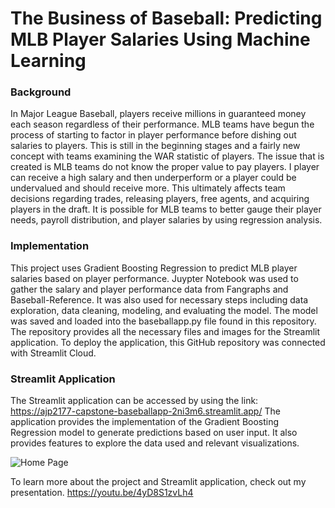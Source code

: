 # The Business of Baseball: Predicting MLB Player Salaries Using Machine Learning

### Background
In Major League Baseball, players receive millions in guaranteed money each season regardless of their performance. MLB teams have begun the process of starting to factor in player performance before dishing out salaries to players. This is still in the beginning stages and a fairly new concept with teams examining the WAR statistic of players. The issue that is created is MLB teams do not know the proper value to pay players. I player can receive a high salary and then underperform or a player could be undervalued and should receive more. This ultimately affects team decisions regarding trades, releasing players, free agents, and acquiring players in the draft. It is possible for MLB teams to better gauge their player needs, payroll distribution, and player salaries by using regression analysis.

### Implementation 
This project uses Gradient Boosting Regression to predict MLB player salaries based on player 
performance. Juypter Notebook was used to gather the salary and player performance data from Fangraphs and Baseball-Reference. It was also used for necessary steps including data exploration, data cleaning, modeling, and evaluating the model. The model was saved and loaded into the baseballapp.py file found in this repository. The repository provides all the necessary files and images for the Streamlit application. To deploy the application, this GitHub repository was connected with Streamlit Cloud. 

### Streamlit Application
The Streamlit application can be accessed by using the link: https://ajp2177-capstone-baseballapp-2ni3m6.streamlit.app/ The application provides the implementation of the Gradient Boosting Regression model to generate predictions based on user input. It also provides features to explore the data used and relevant visualizations. 


![Home Page](https://user-images.githubusercontent.com/118642994/221667380-302e9e1c-6aaa-4d76-aa38-7d69fc4d91f4.png)




To learn more about the project and Streamlit application, check out my presentation. 
https://youtu.be/4yD8S1zvLh4 

